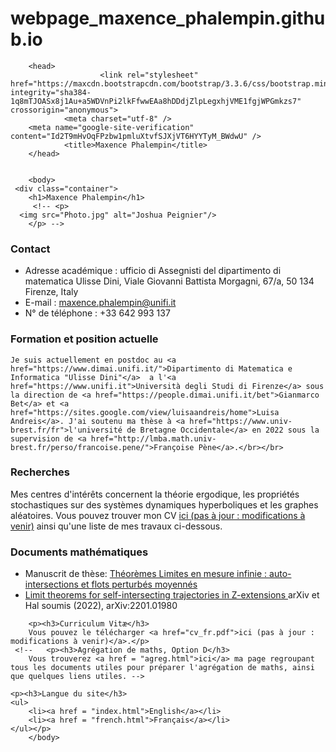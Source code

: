 # webpage_maxence_phalempin.github.io

<!DOCTYPE html>
<html>

        <head>
		                <link rel="stylesheet" href="https://maxcdn.bootstrapcdn.com/bootstrap/3.3.6/css/bootstrap.min.css" integrity="sha384-1q8mTJOASx8j1Au+a5WDVnPi2lkFfwwEAa8hDDdjZlpLegxhjVME1fgjWPGmkzs7" crossorigin="anonymous">
                <meta charset="utf-8" />
		<meta name="google-site-verification" content="Id2T9mHvOqFPzbw1pmluXtvfSJXjVT6HYYTyM_BWdwU" />
                <title>Maxence Phalempin</title>
        </head>


        <body>
	 <div class="container">
        <h1>Maxence Phalempin</h1>
         <!-- <p>
      <img src="Photo.jpg" alt="Joshua Peignier"/>
        </p> -->
<p><h3>Contact</h3>
        <ul>
		<li>Adresse académique : ufficio di Assegnisti del dipartimento di matematica Ulisse Dini, Viale Giovanni Battista Morgagni, 67/a, 50 134 Firenze, Italy</li>
                <li>E-mail : <a href="mailto:maxence.phalempin@unifi.it">maxence.phalempin@unifi.it</a></li>
                <li>N° de téléphone : +33 642 993 137</li>
        </ul></p>

 </p>
	 
<p><h3>Formation et position actuelle</h3>
   
	Je suis actuellement en postdoc au <a href="https://www.dimai.unifi.it/">Dipartimento di Matematica e Informatica "Ulisse Dini"</a>  a l'<a href="https://www.unifi.it">Università degli Studi di Firenze</a> sous la direction de <a href="https://people.dimai.unifi.it/bet">Gianmarco Bet</a> et <a href="https://sites.google.com/view/luisaandreis/home">Luisa Andreis</a>. J'ai soutenu ma thèse à <a href="https://www.univ-brest.fr/fr">l'université de Bretagne Occidentale</a> en 2022 sous la supervision de <a href="http://lmba.math.univ-brest.fr/perso/francoise.pene/">Françoise Pène</a>.</br></br> 

<p><h3>Recherches</h3> 

Mes centres d'intérêts concernent la théorie ergodique, les propriétés stochastiques sur des systèmes dynamiques hyperboliques et les graphes aléatoires. Vous pouvez trouver mon CV <a href="cv_fr.pdf">ici (pas à jour : modifications à venir)</a> ainsi qu'une liste de mes travaux ci-dessous. 
<h3>Documents mathématiques</h3>
<ul> 
		<li> Manuscrit de thèse:  <a href="https://theses.hal.science/tel-03881987"> Théorèmes Limites en mesure infinie : auto-intersections et flots perturbés moyennés </a>
		<li> <a href="https://arxiv.org/abs/2201.01980"> Limit theorems for self-intersecting trajectories in Z-extensions </a> arXiv et Hal soumis (2022), arXiv:2201.01980  
	<!--	<li> <a href="/pdf/A_family_of_natural_equilibrium_measures_for_Sinai_billiard_flows.pdf"> A family of natural equilibrium measures for Sinai billiard flows</a>, (2022) arXiv, submitted *\
		<li> <a href="/pdf/Logarithmic_bounds_for_ergodic_sums_of_certain_flows_on_the_torus_a_short_proof.pdf"> Logarithmic bounds for ergodic sums of certain flows on the torus: a short proof</a>, Qualitative Theory of Dynamical Systems <b>21</b>, Article number: 94 (2022) DOI: https://doi.org/10.1007/s12346-022-00632-8
		<li> <a href="/pdf/Smooth_generalized_interval_exchange_transformations_with_wandering_intervals_from_explicit_derived_from_pseudo-Anosov_maps.pdf"> Smooth generalized interval exchange transformations with wandering intervals, from explicit derived from pseudo-Anosov maps</a>,  Nonlinearity <b>36</b> 476 (2023) doi: 10.1088/1361-6544/aca5e0 -->
</ul>
</p>

    
        <p><h3>Curriculum Vitæ</h3>
        Vous pouvez le télécharger <a href="cv_fr.pdf">ici (pas à jour : modifications à venir)</a>.</p>
     <!--   <p><h3>Agrégation de maths, Option D</h3>
        Vous trouverez <a href = "agreg.html">ici</a> ma page regroupant tous les documents utiles pour préparer l'agrégation de maths, ainsi que quelques liens utiles. -->
        
	<p><h3>Langue du site</h3>
	<ul>
		<li><a href = "index.html">English</a></li>
		<li><a href = "french.html">Français</a></li>
	</ul></p>
        </body>

</html>
